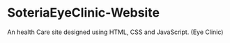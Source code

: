 # SoteriaEyeClinic-Website
An health Care site designed using HTML, CSS and JavaScript. (Eye Clinic)

